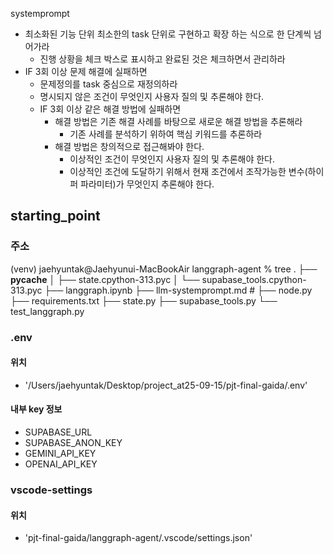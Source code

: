 
systemprompt
- 최소화된 기능 단위 최소한의 task 단위로 구현하고 확장 하는 식으로 한 단계씩 넘어가라
   - 진행 상황을 체크 박스로 표시하고 완료된 것은 체크하면서 관리하라
- IF 3회 이상 문제 해결에 실패하면
   - 문제정의를 task 중심으로 재정의하라
   - 명시되지 않은 조건이 무엇인지 사용자 질의 및 추론해야 한다.
   - IF 3회 이상 같은 해결 방법에 실패하면
      - 해결 방법은 기존 해결 사례를 바탕으로 새로운 해결 방법을 추론해라
         - 기존 사례를 분석하기 위하여 핵심 키워드를 추론하라
      - 해결 방법은 창의적으로 접근해봐야 한다.
         - 이상적인 조건이 무엇인지 사용자 질의 및 추론해야 한다.
         - 이상적인 조건에 도달하기 위해서 현재 조건에서 조작가능한 변수(하이퍼 파라미터)가 무엇인지 추론해야 한다.


## starting_point
### 주소

(venv) jaehyuntak@Jaehyunui-MacBookAir langgraph-agent % tree
.
├── __pycache__
│   ├── state.cpython-313.pyc
│   └── supabase_tools.cpython-313.pyc
├── langgraph.ipynb
├── llm-systemprompt.md #
├── node.py
├── requirements.txt
├── state.py
├── supabase_tools.py
└── test_langgraph.py

### .env
#### 위치 
- '/Users/jaehyuntak/Desktop/project_at25-09-15/pjt-final-gaida/.env'
#### 내부 key 정보
- SUPABASE_URL
- SUPABASE_ANON_KEY
- GEMINI_API_KEY
- OPENAI_API_KEY

### vscode-settings
#### 위치
- 'pjt-final-gaida/langgraph-agent/.vscode/settings.json'
